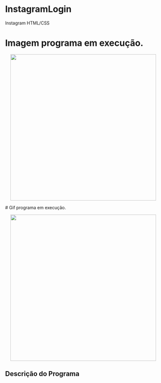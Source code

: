 # InstagramLogin
Instagram HTML/CSS

# Imagem programa em execução.
<p align="center">
    <img width="470" src="InstagramLogin/img/interface_instagram">    
</p>
# Gif programa em execução.
<p align="center">
    <img width="470" src="JogoDaVelhaCSharp/obj/jogovelha.gif">    
</p>

## Descrição do Programa


